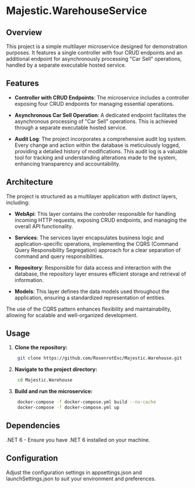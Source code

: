 # Majestic.WarehouseService

## Overview

This project is a simple multilayer microservice designed for demonstration purposes. It features a single controller with four CRUD endpoints and an additional endpoint for asynchronously processing "Car Sell" operations, handled by a separate executable hosted service.

## Features

- **Controller with CRUD Endpoints**: The microservice includes a controller exposing four CRUD endpoints for managing essential operations.

- **Asynchronous Car Sell Operation**: A dedicated endpoint facilitates the asynchronous processing of "Car Sell" operations. This is achieved through a separate executable hosted service.

- **Audit Log**: The project incorporates a comprehensive audit log system. Every change and action within the database is meticulously logged, providing a detailed history of modifications. This audit log is a valuable tool for tracking and understanding alterations made to the system, enhancing transparency and accountability.

## Architecture

The project is structured as a multilayer application with distinct layers, including:

- **WebApi**: This layer contains the controller responsible for handling incoming HTTP requests, exposing CRUD endpoints, and managing the overall API functionality.

- **Services**: The services layer encapsulates business logic and application-specific operations, implementing the CQRS (Command Query Responsibility Segregation) approach for a clear separation of command and query responsibilities.

- **Repository**: Responsible for data access and interaction with the database, the repository layer ensures efficient storage and retrieval of information.

- **Models**: This layer defines the data models used throughout the application, ensuring a standardized representation of entities.

The use of the CQRS pattern enhances flexibility and maintainability, allowing for scalable and well-organized development.

## Usage

1. **Clone the repository:**

   ```bash
    git clone https://github.com/RosenrotExc/Majestic.Warehouse.git

2. **Navigate to the project directory:**

   ```bash
    cd Majestic.Warehouse

2. **Build and run the microservice:**

   ```bash
    docker-compose -f docker-compose.yml build --no-cache
    docker-compose -f docker-compose.yml up

## Dependencies

.NET 6 - Ensure you have .NET 6 installed on your machine.

## Configuration

Adjust the configuration settings in appsettings.json and launchSettings.json to suit your environment and preferences.
